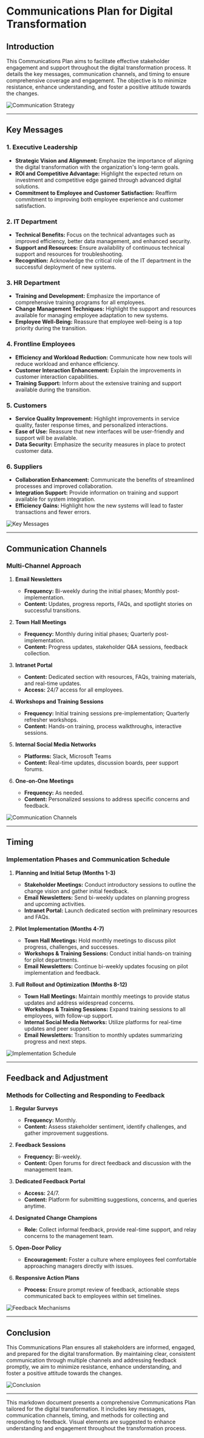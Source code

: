 
# Communications Plan for Digital Transformation

## Introduction
This Communications Plan aims to facilitate effective stakeholder engagement and support throughout the digital transformation process. It details the key messages, communication channels, and timing to ensure comprehensive coverage and engagement. The objective is to minimize resistance, enhance understanding, and foster a positive attitude towards the changes.

![Communication Strategy](https://via.placeholder.com/600x250)  <!-- Placeholder image for visual representation -->

---

## Key Messages

### 1. Executive Leadership
- **Strategic Vision and Alignment:** Emphasize the importance of aligning the digital transformation with the organization's long-term goals.
- **ROI and Competitive Advantage:** Highlight the expected return on investment and competitive edge gained through advanced digital solutions.
- **Commitment to Employee and Customer Satisfaction:** Reaffirm commitment to improving both employee experience and customer satisfaction.

### 2. IT Department
- **Technical Benefits:** Focus on the technical advantages such as improved efficiency, better data management, and enhanced security.
- **Support and Resources:** Ensure availability of continuous technical support and resources for troubleshooting.
- **Recognition:** Acknowledge the critical role of the IT department in the successful deployment of new systems.

### 3. HR Department
- **Training and Development:** Emphasize the importance of comprehensive training programs for all employees.
- **Change Management Techniques:** Highlight the support and resources available for managing employee adaptation to new systems.
- **Employee Well-Being:** Reassure that employee well-being is a top priority during the transition.

### 4. Frontline Employees
- **Efficiency and Workload Reduction:** Communicate how new tools will reduce workload and enhance efficiency.
- **Customer Interaction Enhancement:** Explain the improvements in customer interaction capabilities.
- **Training Support:** Inform about the extensive training and support available during the transition.

### 5. Customers
- **Service Quality Improvement:** Highlight improvements in service quality, faster response times, and personalized interactions.
- **Ease of Use:** Reassure that new interfaces will be user-friendly and support will be available.
- **Data Security:** Emphasize the security measures in place to protect customer data.

### 6. Suppliers
- **Collaboration Enhancement:** Communicate the benefits of streamlined processes and improved collaboration.
- **Integration Support:** Provide information on training and support available for system integration.
- **Efficiency Gains:** Highlight how the new systems will lead to faster transactions and fewer errors.

![Key Messages](https://via.placeholder.com/600x250)  <!-- Placeholder image for key messages representation -->

---

## Communication Channels

### Multi-Channel Approach

1. **Email Newsletters**
   - **Frequency:** Bi-weekly during the initial phases; Monthly post-implementation.
   - **Content:** Updates, progress reports, FAQs, and spotlight stories on successful transitions.

2. **Town Hall Meetings**
   - **Frequency:** Monthly during initial phases; Quarterly post-implementation.
   - **Content:** Progress updates, stakeholder Q&A sessions, feedback collection.

3. **Intranet Portal**
   - **Content:** Dedicated section with resources, FAQs, training materials, and real-time updates.
   - **Access:** 24/7 access for all employees.

4. **Workshops and Training Sessions**
   - **Frequency:** Initial training sessions pre-implementation; Quarterly refresher workshops.
   - **Content:** Hands-on training, process walkthroughs, interactive sessions.

5. **Internal Social Media Networks**
   - **Platforms:** Slack, Microsoft Teams
   - **Content:** Real-time updates, discussion boards, peer support forums.

6. **One-on-One Meetings**
   - **Frequency:** As needed.
   - **Content:** Personalized sessions to address specific concerns and feedback.

![Communication Channels](https://via.placeholder.com/600x250)  <!-- Placeholder image for communication channels representation -->

---

## Timing

### Implementation Phases and Communication Schedule

1. **Planning and Initial Setup (Months 1-3)**
   - **Stakeholder Meetings:** Conduct introductory sessions to outline the change vision and gather initial feedback.
   - **Email Newsletters:** Send bi-weekly updates on planning progress and upcoming activities.
   - **Intranet Portal:** Launch dedicated section with preliminary resources and FAQs.

2. **Pilot Implementation (Months 4-7)**
   - **Town Hall Meetings:** Hold monthly meetings to discuss pilot progress, challenges, and successes.
   - **Workshops & Training Sessions:** Conduct initial hands-on training for pilot departments.
   - **Email Newsletters:** Continue bi-weekly updates focusing on pilot implementation and feedback.

3. **Full Rollout and Optimization (Months 8-12)**
   - **Town Hall Meetings:** Maintain monthly meetings to provide status updates and address widespread concerns.
   - **Workshops & Training Sessions:** Expand training sessions to all employees, with follow-up support.
   - **Internal Social Media Networks:** Utilize platforms for real-time updates and peer support.
   - **Email Newsletters:** Transition to monthly updates summarizing progress and next steps.

![Implementation Schedule](https://via.placeholder.com/600x250)  <!-- Placeholder image for implementation schedule representation -->

---

## Feedback and Adjustment

### Methods for Collecting and Responding to Feedback

1. **Regular Surveys**
   - **Frequency:** Monthly.
   - **Content:** Assess stakeholder sentiment, identify challenges, and gather improvement suggestions.

2. **Feedback Sessions**
   - **Frequency:** Bi-weekly.
   - **Content:** Open forums for direct feedback and discussion with the management team.

3. **Dedicated Feedback Portal**
   - **Access:** 24/7.
   - **Content:** Platform for submitting suggestions, concerns, and queries anytime.

4. **Designated Change Champions**
   - **Role:** Collect informal feedback, provide real-time support, and relay concerns to the management team.

5. **Open-Door Policy**
   - **Encouragement:** Foster a culture where employees feel comfortable approaching managers directly with issues.

6. **Responsive Action Plans**
   - **Process:** Ensure prompt review of feedback, actionable steps communicated back to employees within set timelines.

![Feedback Mechanisms](https://via.placeholder.com/600x250)  <!-- Placeholder image for feedback mechanisms representation -->

---

## Conclusion

This Communications Plan ensures all stakeholders are informed, engaged, and prepared for the digital transformation. By maintaining clear, consistent communication through multiple channels and addressing feedback promptly, we aim to minimize resistance, enhance understanding, and foster a positive attitude towards the changes.

![Conclusion](https://via.placeholder.com/600x250)  <!-- Placeholder image for conclusion representation -->

---


This markdown document presents a comprehensive Communications Plan tailored for the digital transformation. It includes key messages, communication channels, timing, and methods for collecting and responding to feedback. Visual elements are suggested to enhance understanding and engagement throughout the transformation process.
